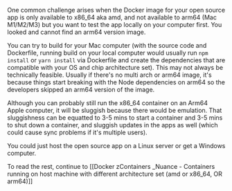 
One common challenge arises when the Docker image for your open source app is only available to x86_64 aka amd, and not available to arm64 (Mac M1/M2/M3) but you want to test the app locally on your computer first. You looked and cannot find an arm64 version image.

You can try to build for your Mac computer (with the source code and Dockerfile, running build on your local computer would usually run `npm install` or `yarn install` via Dockerfile and create the dependencies that are compatible with your OS and chip architecture set). This may not always be technically feasible. Usually if there's no multi arch or arm64 image, it's because things start breaking with the Node dependencies on arm64 so the developers skipped an arm64 version of the image. 

Although you can probably still run the x86_64 container on an Arm64 Apple computer, it will be sluggish because there would be emulation. That sluggishness can be equatted to 3-5 mins to start a container and 3-5 mins to shut down a container, and sluggish updates in the apps as well (which could cause sync problems if it's multiple users).

You could just host the open source app on a Linux server or get a Windows computer. 

To read the rest, continue to [[Docker zContainers _Nuance - Containers running on host machine with different architecture set (amd or x86_64, OR arm64)]]